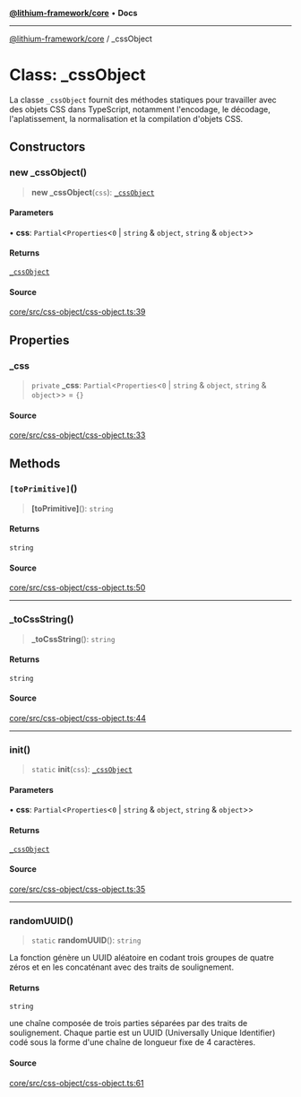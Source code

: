 [**@lithium-framework/core**](../README.md) • **Docs**

***

[@lithium-framework/core](../README.md) / \_cssObject

# Class: \_cssObject

La classe `_cssObject` fournit des méthodes statiques pour travailler avec des objets CSS dans
TypeScript, notamment l'encodage, le décodage, l'aplatissement, la normalisation et la compilation
d'objets CSS.

## Constructors

### new \_cssObject()

> **new \_cssObject**(`css`): [`_cssObject`](cssObject.md)

#### Parameters

• **css**: `Partial`\<`Properties`\<`0` \| `string` & `object`, `string` & `object`\>\>

#### Returns

[`_cssObject`](cssObject.md)

#### Source

[core/src/css-object/css-object.ts:39](https://github.com/lithium-framework/core/blob/898b97575247d7f7aba321103f29e7e30cdcbc67/src/css-object/css-object.ts#L39)

## Properties

### \_css

> `private` **\_css**: `Partial`\<`Properties`\<`0` \| `string` & `object`, `string` & `object`\>\> = `{}`

#### Source

[core/src/css-object/css-object.ts:33](https://github.com/lithium-framework/core/blob/898b97575247d7f7aba321103f29e7e30cdcbc67/src/css-object/css-object.ts#L33)

## Methods

### `[toPrimitive]`()

> **\[toPrimitive\]**(): `string`

#### Returns

`string`

#### Source

[core/src/css-object/css-object.ts:50](https://github.com/lithium-framework/core/blob/898b97575247d7f7aba321103f29e7e30cdcbc67/src/css-object/css-object.ts#L50)

***

### \_toCssString()

> **\_toCssString**(): `string`

#### Returns

`string`

#### Source

[core/src/css-object/css-object.ts:44](https://github.com/lithium-framework/core/blob/898b97575247d7f7aba321103f29e7e30cdcbc67/src/css-object/css-object.ts#L44)

***

### init()

> `static` **init**(`css`): [`_cssObject`](cssObject.md)

#### Parameters

• **css**: `Partial`\<`Properties`\<`0` \| `string` & `object`, `string` & `object`\>\>

#### Returns

[`_cssObject`](cssObject.md)

#### Source

[core/src/css-object/css-object.ts:35](https://github.com/lithium-framework/core/blob/898b97575247d7f7aba321103f29e7e30cdcbc67/src/css-object/css-object.ts#L35)

***

### randomUUID()

> `static` **randomUUID**(): `string`

La fonction génère un UUID aléatoire en codant trois groupes de quatre zéros et en les concaténant
avec des traits de soulignement.

#### Returns

`string`

une chaîne composée de trois parties séparées par des traits de soulignement. Chaque
partie est un UUID (Universally Unique Identifier) codé sous la forme d'une chaîne de longueur
fixe de 4 caractères.

#### Source

[core/src/css-object/css-object.ts:61](https://github.com/lithium-framework/core/blob/898b97575247d7f7aba321103f29e7e30cdcbc67/src/css-object/css-object.ts#L61)
